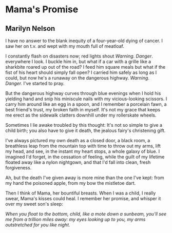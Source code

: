 # Mama's Promise
## Marilyn Nelson
I have no answer to the blank inequity
of a four-year-old dying of cancer.
I saw her on t.v. and wept
with my mouth full of meatloaf.

I constantly flash on disasters now;
red lights shout _Warning_. _Danger_.
everywhere I look.
I buckle him in, but what if a car
with a grille like a sharkbite
roared up out of the road?
I feed him square meals
but what if the fist of his heart
should simply fall open?
I carried him safely
as long as I could,
but now he's a runaway
on the dangerous highway.
 _Warning_. _Danger._
I've started to pray.

But the dangerous highway
curves through blue evenings
when I hold his yielding hand
and snip his miniscule nails
with my vicious-looking scissors.
I carry him around
like an egg in a spoon,
and I remember a porcelain fawn,
a best friend's trust,
my broken faith in myself.
It's not my grace that keeps me erect
as the sidewalk clatters downhill
under my rollerskate wheels.

Sometimes I lie awake
troubled by this thought:
It's not so simple to give a child birth;
you also have to give it death,
the jealous fairy's christening gift.

I've always pictured my own death
as a closed door,
a black room,
a breathless leap from the mountain top
with time to throw out my arms, lift my head,
and see, in the instant my heart stops,
a whole galaxy of blue.
I imagined I'd forget,
in the cessation of feeling,
while the guilt of my lifetime floated away
like a nylon nightgown,
and that I'd fall into clean, fresh forgiveness.

Ah, but the death I've given away
is more mine than the one I've kept:
from my hand the poisoned apple,
from my bow the mistletoe dart.

Then I think of Mama,
her bountiful breasts.
When I was a child, I really swear,
Mama's kisses could heal.
I remember her promise,
and whisper it over my sweet son's sleep:

 _When you float to the bottom, child,_
 _like a mote down a sunbeam,_
 _you'll see me from a trillion miles away:_
 _my eyes looking up to you,_
 _my arms outstretched for you like night._